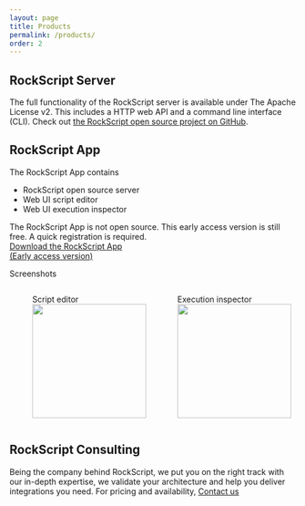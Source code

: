 ```yaml
---
layout: page
title: Products
permalink: /products/
order: 2
---
```


<h2>RockScript Server</h2>
<p>The full functionality of the RockScript server is available under 
The Apache License v2.  This includes a HTTP web API and a command
line interface  (CLI).
Check out <a href="https://github.com/rockscript/rockscript/wiki">the RockScript 
open source project on GitHub</a>.
</p>

<h2 id="webui">RockScript App</h2>
<p>The RockScript App contains
<ul>
  <li>RockScript open source server</li>
  <li>Web UI script editor</li>
  <li>Web UI execution inspector</li>
</ul>

<div>
    The RockScript App is not open source.
    This early access version is still free.
    A quick registration is required.
</div>
<div class="download">
    <a class="light-grey-box" href="https://goo.gl/vdgHdG">
      Download the RockScript App
      <div class="version">(Early access version)</div>
    </a>
</div>

Screenshots

<div style="display:flex; flex-direction: row;">
<figure>
<div class="screenshot-title">Script editor</div>
<a href="{{ site.baseurl }}/assets/screenshot-script-editor.png">
  <div class="screenshot-border"><img class="screenshot" src="{{ site.baseurl }}/assets/screenshot-script-editor.png" height="200px" /></div>
</a>
</figure>
<figure style="margin-left:15px;">
<div class="screenshot-title">Execution inspector</div>
<a href="{{ site.baseurl }}/assets/screenshot-execution-inspector.png">
  <div class="screenshot-border"><img class="screenshot" src="{{ site.baseurl }}/assets/screenshot-execution-inspector.png" height="200px" /></div>
</a>
</figure>
</div>

<h2>RockScript Consulting</h2>
<p>Being the company behind RockScript, we put you on the right track with our 
in-depth expertise, we validate your architecture and help you deliver integrations 
you need.  For pricing and availability, 
<a class="red-button" href="#" onclick="emailUs(this)">Contact us</a> 
</p>
    
